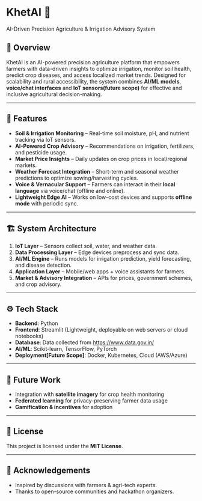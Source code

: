 # KhetAI 🌱  
AI-Driven Precision Agriculture & Irrigation Advisory System  

## 📌 Overview  
KhetAI is an AI-powered precision agriculture platform that empowers farmers with data-driven insights to optimize irrigation, monitor soil health, predict crop diseases, and access localized market trends. Designed for scalability and rural accessibility, the system combines **AI/ML models**, **voice/chat interfaces** and **IoT sensors(future scope)** for effective and inclusive agricultural decision-making.  

---

## 🚀 Features  
- **Soil & Irrigation Monitoring** – Real-time soil moisture, pH, and nutrient tracking via IoT sensors.  
- **AI-Powered Crop Advisory** – Recommendations on irrigation, fertilizers, and pesticide usage.  
- **Market Price Insights** – Daily updates on crop prices in local/regional markets.  
- **Weather Forecast Integration** – Short-term and seasonal weather predictions to optimize sowing/harvesting cycles.  
- **Voice & Vernacular Support** – Farmers can interact in their **local language** via voice/chat (offline and online).  
- **Lightweight Edge AI** – Works on low-cost devices and supports **offline mode** with periodic sync.  

---

## 🏗️ System Architecture  
1. **IoT Layer** – Sensors collect soil, water, and weather data.  
2. **Data Processing Layer** – Edge devices preprocess and sync data.  
3. **AI/ML Engine** – Runs models for irrigation prediction, yield forecasting, and disease detection.  
4. **Application Layer** – Mobile/web apps + voice assistants for farmers.  
5. **Market & Advisory Integration** – APIs for prices, government schemes, and crop advisory.  

---

## ⚙️ Tech Stack  
- **Backend**: Python 
- **Frontend**: Streamlit (Lightweight, deployable on web servers or cloud notebooks) 
- **Database**: Data collected from https://www.data.gov.in/
- **AI/ML**: Scikit-learn, TensorFlow, PyTorch  
- **Deployment[Future Scope]**: Docker, Kubernetes, Cloud (AWS/Azure)  

---


## 🔮 Future Work  
- Integration with **satellite imagery** for crop health monitoring  
- **Federated learning** for privacy-preserving farmer data usage  
- **Gamification & incentives** for adoption  

---

## 📜 License  
This project is licensed under the **MIT License**.  

---

## 🙌 Acknowledgements  
- Inspired by discussions with farmers & agri-tech experts.  
- Thanks to open-source communities and hackathon organizers.  
